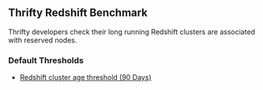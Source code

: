 ## Thrifty Redshift Benchmark

Thrifty developers check their long running Redshift clusters are associated with reserved nodes.

### Default Thresholds

- [Redshift cluster age threshold (90 Days)](https://hub.steampipe.io/mods/turbot/aws_thrifty/queries/redshift_cluster_age_90_days)
